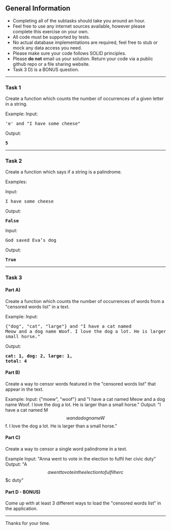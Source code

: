 ## General Information

- Completing all of the subtasks should take you around an hour.
- Feel free to use any internet sources available, however please complete this exercise on your own.
- All code must be supported by tests.
- No actual database implementations are required, feel free to stub or mock any data access you need.
- Please make sure your code follows SOLID principles.
- Please **do not** email us your solution. Return your code via a public github repo or a file sharing website.
- Task 3 D) is a BONUS question.

---

### Task 1

Create a function which counts the number of occurrences of a given letter in a string.

Example:
Input: <pre>'e' and "I have some cheese"</pre>
Output: <pre>**5**</pre>

---

### Task 2

Create a function which says if a string is a palindrome.

Examples:

Input: <pre>I have some cheese</pre>
Output: <pre>**False**</pre>

Input: <pre>God saved Eva’s dog</pre>
Output: <pre>**True**</pre>

---

### Task 3

#### Part A)

Create a function which counts the number of occurrences of words from a "censored words list" in a text.

Example:
Input: <pre>{"dog", "cat", "large"} and "I have a cat named Meow and a dog name Woof. I love the dog a lot. He is larger than a small horse."</pre>
Output: <pre>**cat: 1, dog: 2, large: 1, total: 4**</pre>

#### Part B)

Create a way to censor words featured in the "censored words list" that appear in the text.

Example:
Input: {"moew", "woof"} and "I have a cat named Meow and a dog name Woof. I love the dog a lot. He is larger than a small horse."
Output: "I have a cat named M$$w and a dog name W$$f. I love the dog a lot. He is larger than a small horse."

#### Part C)

Create a way to censor a single word palindrome in a text.

Example
Input: "Anna went to vote in the election to fulfil her civic duty"
Output: "A$$a went to vote in the election to fulfil her c$$$c duty"

#### Part D - BONUS)

Come up with at least 3 different ways to load the "censored words list" in the application.

---

Thanks for your time.
